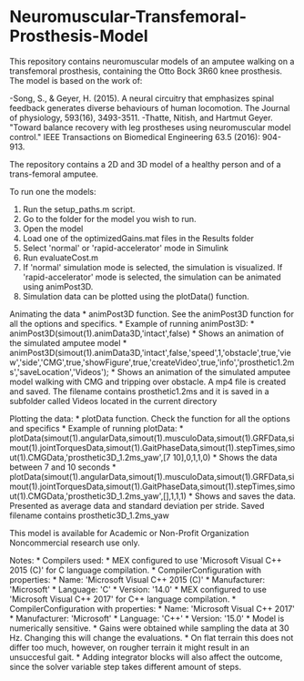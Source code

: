 # Neuromuscular-Transfemoral-Prosthesis-Model


This repository contains neuromuscular models of an amputee walking on a transfemoral prosthesis, containing the Otto Bock 3R60 knee prosthesis. 
The model is based on the work of:

-Song, S., & Geyer, H. (2015). A neural circuitry that emphasizes spinal feedback generates diverse behaviours of human locomotion. The Journal of physiology, 593(16), 3493-3511.
-Thatte, Nitish, and Hartmut Geyer. "Toward balance recovery with leg prostheses using neuromuscular model control." IEEE Transactions on Biomedical Engineering 63.5 (2016): 904-913.

The repository contains a 2D and 3D model of a healthy person and of a trans-femoral amputee.

To run one the models:

1. Run the setup_paths.m script.
2. Go to the folder for the model you wish to run.
3. Open the model
3. Load one of the optimizedGains.mat files in the Results folder
4. Select 'normal' or 'rapid-accelerator' mode in Simulink
5. Run evaluateCost.m
6. If 'normal' simulation mode is selected, the simulation is visualized. If 'rapid-accelerator' mode is selected, the simulation can be animated using animPost3D.
7. Simulation data can be plotted using the plotData() function.

Animating the data
	* animPost3D function. See the animPost3D function for all the options and specifics.
	* Example of running animPost3D: 
		* animPost3D(simout(1).animData3D,'intact',false)
		* Shows an animation of the simulated amputee model
		* animPost3D(simout(1).animData3D,'intact',false,'speed',1,'obstacle',true,'view','side','CMG',true,'showFigure',true,'createVideo',true,'info','prosthetic1.2ms','saveLocation','Videos');
		* Shows an animation of the simulated amputee model walking with CMG and tripping over obstacle. A mp4 file is created and saved. The filename contains prosthetic1.2ms and it is saved in a subfolder called Videos located in the current directory	



Plotting the data:
	* plotData function. Check the function for all the options and specifics
	* Example of running plotData: 
		* plotData(simout(1).angularData,simout(1).musculoData,simout(1).GRFData,simout(1).jointTorquesData,simout(1).GaitPhaseData,simout(1).stepTimes,simout(1).CMGData,'prosthetic3D_1.2ms_yaw',[7 10],0,1,1,0)
		* Shows the data between 7 and 10 seconds
		* plotData(simout(1).angularData,simout(1).musculoData,simout(1).GRFData,simout(1).jointTorquesData,simout(1).GaitPhaseData,simout(1).stepTimes,simout(1).CMGData,'prosthetic3D_1.2ms_yaw',[],1,1,1)
		* Shows and saves the data. Presented as average data and standard deviation per stride. Saved filename contains prosthetic3D_1.2ms_yaw


This model is available for Academic or Non-Profit Organization Noncommercial research use only.

Notes:
	* Compilers used: 
		* MEX configured to use 'Microsoft Visual C++ 2015 (C)' for C language compilation.
		* CompilerConfiguration with properties:
             		* Name: 'Microsoft Visual C++ 2015 (C)'
     			* Manufacturer: 'Microsoft'
         		* Language: 'C'
          		* Version: '14.0'
		* MEX configured to use 'Microsoft Visual C++ 2017' for C++ language compilation.
		* CompilerConfiguration with properties:
             		* Name: 'Microsoft Visual C++ 2017'
     			* Manufacturer: 'Microsoft'
         		* Language: 'C++'
          		* Version: '15.0'
	* Model is numerically sensitive. 
		* Gains were obtained while sampling the data at 30 Hz. Changing this will change the evaluations. 
		* On flat terrain this does not differ too much, however, on rougher terrain it might result in an unsuccesful gait.
		* Adding integrator blocks will also affect the outcome, since the solver variable step takes different amount of steps.
	
